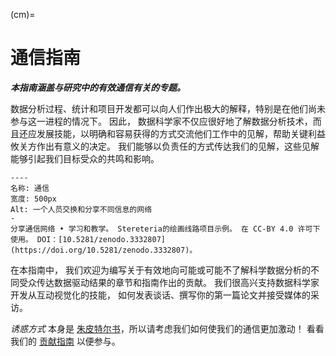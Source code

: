 (cm)=
# 通信指南

***本指南涵盖与研究中的有效通信有关的专题。***

数据分析过程、统计和项目开发都可以向人们作出极大的解释，特别是在他们尚未参与这一进程的情况下。 因此， 数据科学家不仅应很好地了解数据分析技术，而且还应发展技能，以明确和容易获得的方式交流他们工作中的见解，帮助关键利益攸关方作出有意义的决定。 我们能够以负责任的方式传达我们的见解，这些见解能够引起我们目标受众的共鸣和影响。

```{figure} ../figures/communication.jpg
----
名称: 通信
宽度: 500px
Alt: 一个人员交换和分享不同信息的网络
-
分享通信网络 • 学习和教学。 Stereteria的绘画线路项目示例。 在 CC-BY 4.0 许可下使用。 DOI：[10.5281/zenodo.3332807](https://doi.org/10.5281/zenodo.3332807)。
```

在本指南中， 我们欢迎为编写关于有效地向可能或可能不了解科学数据分析的不同受众传达数据驱动结果的章节和指南作出的贡献。 我们很高兴支持数据科学家开发从互动视觉化的技能， 如何发表谈话、撰写你的第一篇论文并接受媒体的采访。

_诱惑方式_ 本身是 [朱皮特尔书](https://jupyterbook.org/intro.html)，所以请考虑我们如何使我们的通信更加激动！ 看看我们的 [贡献指南](https://github.com/alan-turing-institute/the-turing-way/blob/main/CONTRIBUTING.md) 以便参与。
